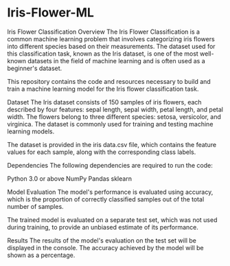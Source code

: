 # Iris-Flower-ML
Iris Flower Classification
Overview
The Iris Flower Classification is a common machine learning problem that involves categorizing iris flowers into different species based on their measurements. The dataset used for this classification task, known as the Iris dataset, is one of the most well-known datasets in the field of machine learning and is often used as a beginner's dataset.

This repository contains the code and resources necessary to build and train a machine learning model for the Iris flower classification task.

Dataset
The Iris dataset consists of 150 samples of iris flowers, each described by four features: sepal length, sepal width, petal length, and petal width. The flowers belong to three different species: setosa, versicolor, and virginica. The dataset is commonly used for training and testing machine learning models.

The dataset is provided in the iris data.csv file, which contains the feature values for each sample, along with the corresponding class labels.

Dependencies
The following dependencies are required to run the code:

Python 3.0 or above
NumPy
Pandas
sklearn

Model Evaluation
The model's performance is evaluated using accuracy, which is the proportion of correctly classified samples out of the total number of samples.

The trained model is evaluated on a separate test set, which was not used during training, to provide an unbiased estimate of its performance.

Results
The results of the model's evaluation on the test set will be displayed in the console. The accuracy achieved by the model will be shown as a percentage.
